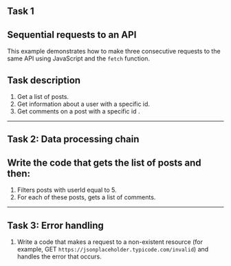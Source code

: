 ## Task 1
## Sequential requests to an API
This example demonstrates how to make three consecutive requests to the same API using JavaScript and the `fetch` function.
## Task description
1. Get a list of posts.
2. Get information about a user with a specific id.
3. Get comments on a post with a specific id .
---
## Task 2: Data processing chain
## Write the code that gets the list of posts and then:
1. Filters posts with userId equal to 5.
2. For each of these posts, gets a list of comments.
---
## Task 3: Error handling
1. Write a code that makes a request to a non-existent resource (for example, GET `https://jsonplaceholder.typicode.com/invalid`) and
   handles the error that occurs. 
